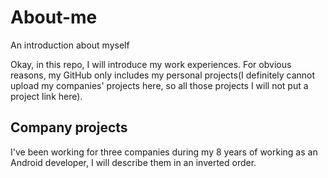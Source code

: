 # About-me
An introduction about myself

Okay, in this repo, I will introduce my work experiences. For obvious reasons, my GitHub only includes my personal projects(I definitely cannot upload my companies' projects here, so all those projects I will not put a project link here).

## Company projects
I've been working for three companies during my 8 years of working as an Android developer, I will describe them in an inverted order.

